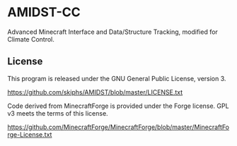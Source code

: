 AMIDST-CC
=========

Advanced Minecraft Interface and Data/Structure Tracking, modified for Climate Control.

License
-------
This program is released under the GNU General Public License, version 3.

https://github.com/skiphs/AMIDST/blob/master/LICENSE.txt

Code derived from MinecraftForge is provided under the Forge license. GPL v3 meets the terms of this license.

https://github.com/MinecraftForge/MinecraftForge/blob/master/MinecraftForge-License.txt
